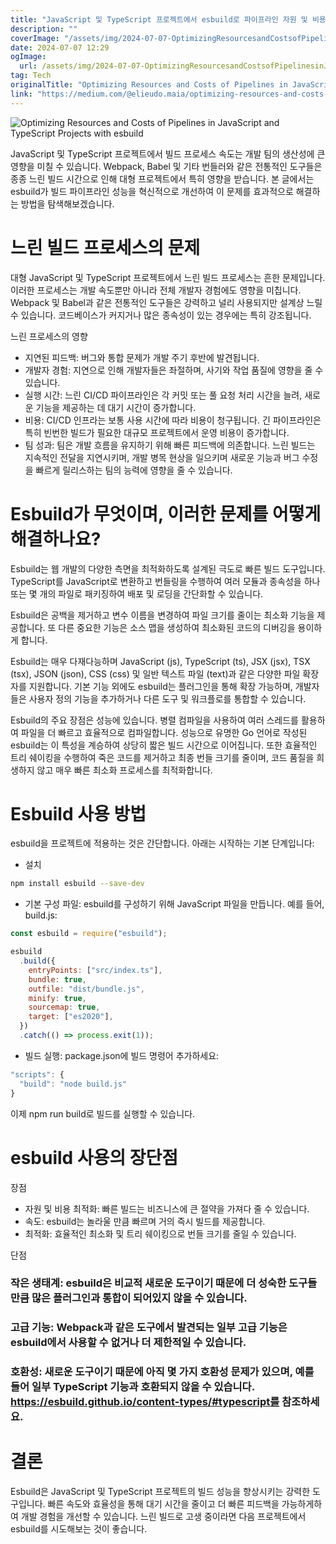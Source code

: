 ```yaml
---
title: "JavaScript 및 TypeScript 프로젝트에서 esbuild로 파이프라인 자원 및 비용 최적화하는 방법"
description: ""
coverImage: "/assets/img/2024-07-07-OptimizingResourcesandCostsofPipelinesinJavaScriptandTypeScriptProjectswithesbuild_0.png"
date: 2024-07-07 12:29
ogImage:
  url: /assets/img/2024-07-07-OptimizingResourcesandCostsofPipelinesinJavaScriptandTypeScriptProjectswithesbuild_0.png
tag: Tech
originalTitle: "Optimizing Resources and Costs of Pipelines in JavaScript and TypeScript Projects with esbuild"
link: "https://medium.com/@elieudo.maia/optimizing-resources-and-costs-of-pipelines-in-javascript-and-typescript-projects-with-esbuild-f2a874659ad9"
---
```


![Optimizing Resources and Costs of Pipelines in JavaScript and TypeScript Projects with esbuild](/assets/img/2024-07-07-OptimizingResourcesandCostsofPipelinesinJavaScriptandTypeScriptProjectswithesbuild_0.png)

JavaScript 및 TypeScript 프로젝트에서 빌드 프로세스 속도는 개발 팀의 생산성에 큰 영향을 미칠 수 있습니다. Webpack, Babel 및 기타 번들러와 같은 전통적인 도구들은 종종 느린 빌드 시간으로 인해 대형 프로젝트에서 특히 영향을 받습니다. 본 글에서는 esbuild가 빌드 파이프라인 성능을 혁신적으로 개선하여 이 문제를 효과적으로 해결하는 방법을 탐색해보겠습니다.

# 느린 빌드 프로세스의 문제

대형 JavaScript 및 TypeScript 프로젝트에서 느린 빌드 프로세스는 흔한 문제입니다. 이러한 프로세스는 개발 속도뿐만 아니라 전체 개발자 경험에도 영향을 미칩니다. Webpack 및 Babel과 같은 전통적인 도구들은 강력하고 널리 사용되지만 설계상 느릴 수 있습니다. 코드베이스가 커지거나 많은 종속성이 있는 경우에는 특히 강조됩니다.

<div class="content-ad"></div>

느린 프로세스의 영향

- 지연된 피드백: 버그와 통합 문제가 개발 주기 후반에 발견됩니다.
- 개발자 경험: 지연으로 인해 개발자들은 좌절하며, 사기와 작업 품질에 영향을 줄 수 있습니다.
- 실행 시간: 느린 CI/CD 파이프라인은 각 커밋 또는 풀 요청 처리 시간을 늘려, 새로운 기능을 제공하는 데 대기 시간이 증가합니다.
- 비용: CI/CD 인프라는 보통 사용 시간에 따라 비용이 청구됩니다. 긴 파이프라인은 특히 빈번한 빌드가 필요한 대규모 프로젝트에서 운영 비용이 증가합니다.
- 팀 성과: 팀은 개발 흐름을 유지하기 위해 빠른 피드백에 의존합니다. 느린 빌드는 지속적인 전달을 지연시키며, 개발 병목 현상을 일으키며 새로운 기능과 버그 수정을 빠르게 릴리스하는 팀의 능력에 영향을 줄 수 있습니다.

# Esbuild가 무엇이며, 이러한 문제를 어떻게 해결하나요?

Esbuild는 웹 개발의 다양한 측면을 최적화하도록 설계된 극도로 빠른 빌드 도구입니다. TypeScript를 JavaScript로 변환하고 번들링을 수행하여 여러 모듈과 종속성을 하나 또는 몇 개의 파일로 패키징하여 배포 및 로딩을 간단화할 수 있습니다.

<div class="content-ad"></div>

Esbuild은 공백을 제거하고 변수 이름을 변경하여 파일 크기를 줄이는 최소화 기능을 제공합니다. 또 다른 중요한 기능은 소스 맵을 생성하여 최소화된 코드의 디버깅을 용이하게 합니다.

Esbuild는 매우 다재다능하며 JavaScript (js), TypeScript (ts), JSX (jsx), TSX (tsx), JSON (json), CSS (css) 및 일반 텍스트 파일 (text)과 같은 다양한 파일 확장자를 지원합니다. 기본 기능 외에도 esbuild는 플러그인을 통해 확장 가능하며, 개발자들은 사용자 정의 기능을 추가하거나 다른 도구 및 워크플로를 통합할 수 있습니다.

Esbuild의 주요 장점은 성능에 있습니다. 병렬 컴파일을 사용하여 여러 스레드를 활용하여 파일을 더 빠르고 효율적으로 컴파일합니다. 성능으로 유명한 Go 언어로 작성된 esbuild는 이 특성을 계승하여 상당히 짧은 빌드 시간으로 이어집니다. 또한 효율적인 트리 쉐이킹을 수행하여 죽은 코드를 제거하고 최종 번들 크기를 줄이며, 코드 품질을 희생하지 않고 매우 빠른 최소화 프로세스를 최적화합니다.

# Esbuild 사용 방법

<div class="content-ad"></div>

esbuild을 프로젝트에 적용하는 것은 간단합니다. 아래는 시작하는 기본 단계입니다:

- 설치

```bash
npm install esbuild --save-dev
```

- 기본 구성 파일: esbuild를 구성하기 위해 JavaScript 파일을 만듭니다. 예를 들어, build.js:

<div class="content-ad"></div>

```js
const esbuild = require("esbuild");

esbuild
  .build({
    entryPoints: ["src/index.ts"],
    bundle: true,
    outfile: "dist/bundle.js",
    minify: true,
    sourcemap: true,
    target: ["es2020"],
  })
  .catch(() => process.exit(1));
```

- 빌드 실행: package.json에 빌드 명령어 추가하세요:

```js
"scripts": {
  "build": "node build.js"
}
```

이제 npm run build로 빌드를 실행할 수 있습니다.

<div class="content-ad"></div>

# esbuild 사용의 장단점

장점

- 자원 및 비용 최적화: 빠른 빌드는 비즈니스에 큰 절약을 가져다 줄 수 있습니다.
- 속도: esbuild는 놀라울 만큼 빠르며 거의 즉시 빌드를 제공합니다.
- 최적화: 효율적인 최소화 및 트리 쉐이킹으로 번들 크기를 줄일 수 있습니다.

단점

<div class="content-ad"></div>

### 작은 생태계: esbuild은 비교적 새로운 도구이기 때문에 더 성숙한 도구들만큼 많은 플러그인과 통합이 되어있지 않을 수 있습니다.

### 고급 기능: Webpack과 같은 도구에서 발견되는 일부 고급 기능은 esbuild에서 사용할 수 없거나 더 제한적일 수 있습니다.

### 호환성: 새로운 도구이기 때문에 아직 몇 가지 호환성 문제가 있으며, 예를 들어 일부 TypeScript 기능과 호환되지 않을 수 있습니다. https://esbuild.github.io/content-types/#typescript를 참조하세요.

# 결론

<div class="content-ad"></div>

Esbuild은 JavaScript 및 TypeScript 프로젝트의 빌드 성능을 향상시키는 강력한 도구입니다. 빠른 속도와 효율성을 통해 대기 시간을 줄이고 더 빠른 피드백을 가능하게하여 개발 경험을 개선할 수 있습니다. 느린 빌드로 고생 중이라면 다음 프로젝트에서 esbuild를 시도해보는 것이 좋습니다.
